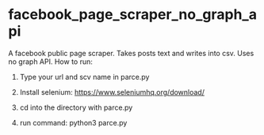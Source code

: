 # facebook_page_scraper_no_graph_api

A facebook public page scraper. Takes posts text and writes into csv.  Uses no graph API. 
 How to run:
 
 1) Type your url and scv name in parce.py
 
 2) Install selenium: https://www.seleniumhq.org/download/
 
 3) cd into the directory with parce.py
 
 4) run command: python3 parce.py
